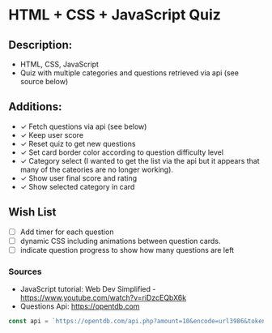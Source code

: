 # HTML + CSS + JavaScript Quiz

## Description:

- HTML, CSS, JavaScript
- Quiz with multiple categories and questions retrieved via api (see source below)

## Additions:

- &check; Fetch questions via api (see below)
- &check; Keep user score
- &check; Reset quiz to get new questions
- &check; Set card border color according to question difficulty level
- &check; Category select (I wanted to get the list via the api but it appears that many of the cateories are no longer working).
- &check; Show user final score and rating
- &check; Show selected category in card

## Wish List

- [ ] Add timer for each question
- [ ] dynamic CSS including animations between question cards.
- [ ] indicate question progress to show how many questions are left

### Sources

- JavaScript tutorial: Web Dev Simplified - https://www.youtube.com/watch?v=riDzcEQbX6k
- Questions Api: https://opentdb.com

```js
const api = `https://opentdb.com/api.php?amount=10&encode=url3986&token=XXXXX`;
```
